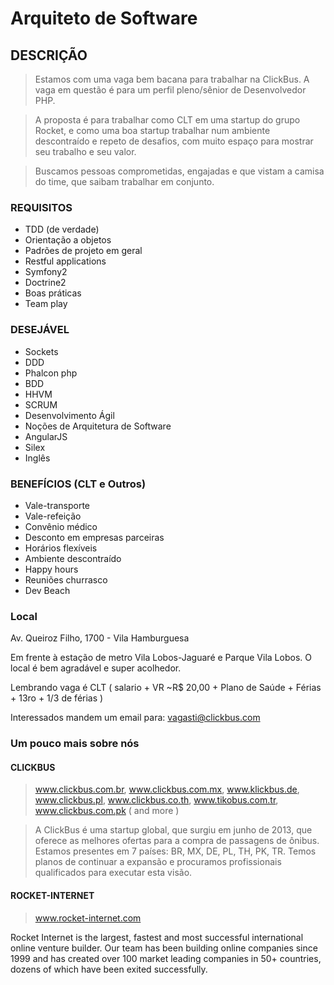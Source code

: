 # Arquiteto de Software

## DESCRIÇÃO

> Estamos com uma vaga bem bacana para trabalhar na ClickBus.
> A vaga em questão é para um perfil pleno/sênior de Desenvolvedor PHP.

> A proposta é para trabalhar como CLT em uma startup do grupo Rocket, e como uma boa startup trabalhar num ambiente descontraído e repeto de desafios, com muito espaço para mostrar seu trabalho e seu valor.

> Buscamos pessoas comprometidas, engajadas e que vistam a camisa do time, que saibam trabalhar em conjunto.


### REQUISITOS
- TDD (de verdade)
- Orientação a objetos
- Padrões de projeto em geral
- Restful applications
- Symfony2
- Doctrine2
- Boas práticas
- Team play


### DESEJÁVEL
- Sockets
- DDD
- Phalcon php
- BDD
- HHVM
- SCRUM
- Desenvolvimento Ágil
- Noções de Arquitetura de Software
- AngularJS
- Silex
- Inglês

### BENEFÍCIOS (CLT e Outros)
- Vale-transporte
- Vale-refeição
- Convênio médico
- Desconto em empresas parceiras
- Horários flexíveis
- Ambiente descontraído
- Happy hours
- Reuniões churrasco
- Dev Beach


### Local

Av. Queiroz Filho, 1700 - Vila Hamburguesa

Em frente à estação de metro Vila Lobos-Jaguaré e Parque Vila Lobos. O local é bem agradável e super acolhedor.

Lembrando vaga é CLT ( salario + VR ~R$ 20,00 + Plano de Saúde + Férias + 13ro + 1/3 de férias )

Interessados mandem um email para: vagasti@clickbus.com

### Um pouco mais sobre nós

#### CLICKBUS 
> www.clickbus.com.br, www.clickbus.com.mx, www.klickbus.de, www.clickbus.pl, www.clickbus.co.th, www.tikobus.com.tr, www.clickbus.com.pk ( and more )

> A ClickBus é uma startup global, que surgiu em junho de 2013, que oferece as melhores ofertas para a compra de passagens de ônibus. Estamos presentes em 7 países: BR, MX, DE, PL, TH, PK, TR. Temos planos de continuar a expansão e procuramos profissionais qualificados para executar esta visão. 

#### ROCKET-INTERNET
> www.rocket-internet.com
> 
Rocket Internet is the largest, fastest and most successful international online venture builder. Our team has been building online companies since 1999 and has created over 100 market leading companies in 50+ countries, dozens of which have been exited successfully.
